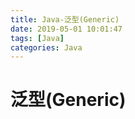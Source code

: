 ```yaml
---
title: Java-泛型(Generic)
date: 2019-05-01 10:01:47
tags: [Java]
categories: Java
---
```


# 泛型(Generic)